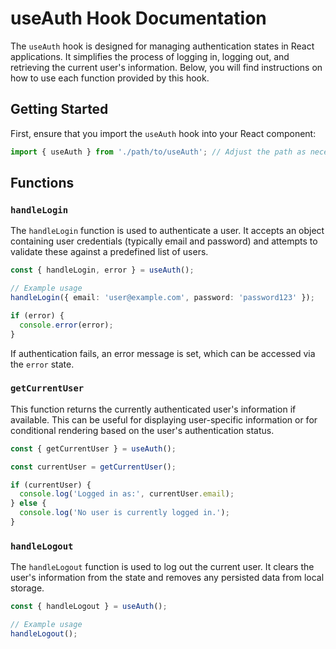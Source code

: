 # useAuth Hook Documentation

The `useAuth` hook is designed for managing authentication states in React applications. It simplifies the process of logging in, logging out, and retrieving the current user's information. Below, you will find instructions on how to use each function provided by this hook.

## Getting Started

First, ensure that you import the `useAuth` hook into your React component:

```typescript
import { useAuth } from './path/to/useAuth'; // Adjust the path as necessary
```

## Functions

### `handleLogin`

The `handleLogin` function is used to authenticate a user. It accepts an object containing user credentials (typically email and password) and attempts to validate these against a predefined list of users.

```typescript
const { handleLogin, error } = useAuth();

// Example usage
handleLogin({ email: 'user@example.com', password: 'password123' });

if (error) {
  console.error(error);
}
```

If authentication fails, an error message is set, which can be accessed via the `error` state.

### `getCurrentUser`

This function returns the currently authenticated user's information if available. This can be useful for displaying user-specific information or for conditional rendering based on the user's authentication status.

```typescript
const { getCurrentUser } = useAuth();

const currentUser = getCurrentUser();

if (currentUser) {
  console.log('Logged in as:', currentUser.email);
} else {
  console.log('No user is currently logged in.');
}
```

### `handleLogout`

The `handleLogout` function is used to log out the current user. It clears the user's information from the state and removes any persisted data from local storage.

```typescript
const { handleLogout } = useAuth();

// Example usage
handleLogout();
```
